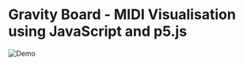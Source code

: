 # Gravity Board - MIDI Visualisation using JavaScript and p5.js

![Demo](https://www.youtube.com/watch?v=1ryP-vabtLI)
